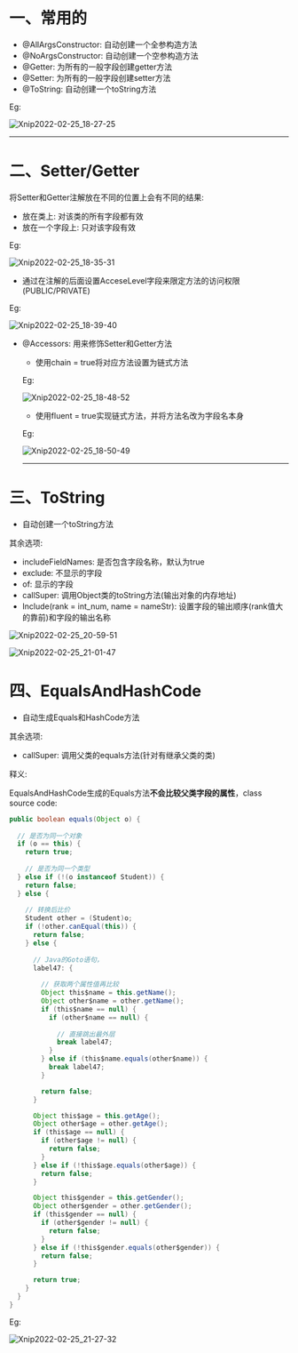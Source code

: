 # 一、常用的

- @AllArgsConstructor: 自动创建一个全参构造方法
- @NoArgsConstructor: 自动创建一个空参构造方法
- @Getter: 为所有的一般字段创建getter方法
- @Setter: 为所有的一般字段创建setter方法
- @ToString: 自动创建一个toString方法

Eg:

![Xnip2022-02-25_18-27-25](Lombok.assets/Xnip2022-02-25_18-27-25.jpg)

<hr>









# 二、Setter/Getter

将Setter和Getter注解放在不同的位置上会有不同的结果:

- 放在类上: 对该类的所有字段都有效
- 放在一个字段上: 只对该字段有效



Eg:

![Xnip2022-02-25_18-35-31](Lombok.assets/Xnip2022-02-25_18-35-31.jpg)





- 通过在注解的后面设置AcceseLevel字段来限定方法的访问权限(PUBLIC/PRIVATE)

Eg:

![Xnip2022-02-25_18-39-40](Lombok.assets/Xnip2022-02-25_18-39-40.jpg)







- @Accessors: 用来修饰Setter和Getter方法

    - 使用chain = true将对应方法设置为链式方法

    Eg:

    ![Xnip2022-02-25_18-48-52](Lombok.assets/Xnip2022-02-25_18-48-52.jpg)

    

    

    - 使用fluent = true实现链式方法，并将方法名改为字段名本身

    Eg:

    ![Xnip2022-02-25_18-50-49](Lombok.assets/Xnip2022-02-25_18-50-49.jpg)

    <hr>

    

    

    

    





# 三、ToString

- 自动创建一个toString方法



其余选项:

- includeFieldNames: 是否包含字段名称，默认为true
- exclude: 不显示的字段
- of: 显示的字段
- callSuper: 调用Object类的toString方法(输出对象的内存地址)
- Include(rank = int_num, name = nameStr): 设置字段的输出顺序(rank值大的靠前)和字段的输出名称

![Xnip2022-02-25_20-59-51](Lombok.assets/Xnip2022-02-25_20-59-51.jpg)



![Xnip2022-02-25_21-01-47](Lombok.assets/Xnip2022-02-25_21-01-47.jpg)













# 四、EqualsAndHashCode

- 自动生成Equals和HashCode方法



其余选项:

- callSuper: 调用父类的equals方法(针对有继承父类的类)



释义:

EqualsAndHashCode生成的Equals方法**不会比较父类字段的属性**，class source code:

```java
public boolean equals(Object o) {
  
  // 是否为同一个对象
  if (o == this) {
    return true;
    
    // 是否为同一个类型
  } else if (!(o instanceof Student)) {
    return false;
  } else {
    
    // 转换后比价
    Student other = (Student)o;
    if (!other.canEqual(this)) {
      return false;
    } else {
      
      // Java的Goto语句，
      label47: {
        
        // 获取两个属性值再比较
        Object this$name = this.getName();
        Object other$name = other.getName();
        if (this$name == null) {
          if (other$name == null) {
            
            // 直接跳出最外层
            break label47;
          }
        } else if (this$name.equals(other$name)) {
          break label47;
        }

        return false;
      }

      Object this$age = this.getAge();
      Object other$age = other.getAge();
      if (this$age == null) {
        if (other$age != null) {
          return false;
        }
      } else if (!this$age.equals(other$age)) {
        return false;
      }

      Object this$gender = this.getGender();
      Object other$gender = other.getGender();
      if (this$gender == null) {
        if (other$gender != null) {
          return false;
        }
      } else if (!this$gender.equals(other$gender)) {
        return false;
      }

      return true;
    }
  }
}
```



Eg:

![Xnip2022-02-25_21-27-32](Lombok.assets/Xnip2022-02-25_21-27-32.jpg)







